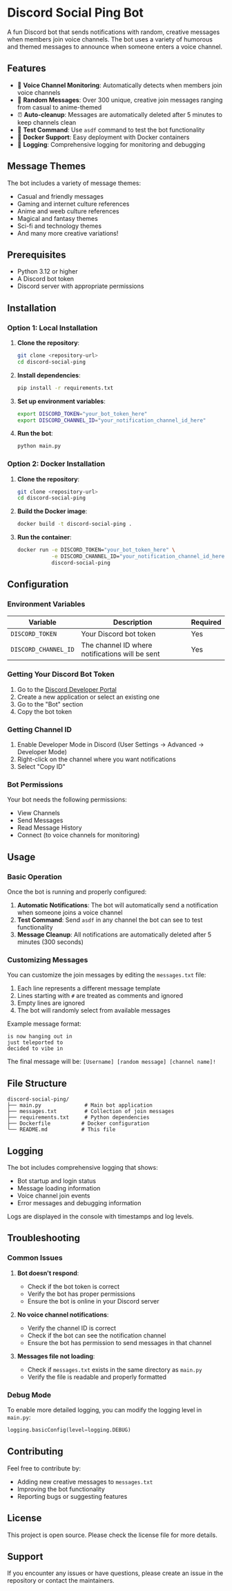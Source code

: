 # Discord Social Ping Bot

A fun Discord bot that sends notifications with random, creative messages when members join voice channels. The bot uses a variety of humorous and themed messages to announce when someone enters a voice channel.

## Features

- 🎯 **Voice Channel Monitoring**: Automatically detects when members join voice channels
- 🎲 **Random Messages**: Over 300 unique, creative join messages ranging from casual to anime-themed
- ⏰ **Auto-cleanup**: Messages are automatically deleted after 5 minutes to keep channels clean
- 🧪 **Test Command**: Use `asdf` command to test the bot functionality
- 🐳 **Docker Support**: Easy deployment with Docker containers
- 📝 **Logging**: Comprehensive logging for monitoring and debugging

## Message Themes

The bot includes a variety of message themes:
- Casual and friendly messages
- Gaming and internet culture references
- Anime and weeb culture references
- Magical and fantasy themes
- Sci-fi and technology themes
- And many more creative variations!

## Prerequisites

- Python 3.12 or higher
- A Discord bot token
- Discord server with appropriate permissions

## Installation

### Option 1: Local Installation

1. **Clone the repository**:
   ```bash
   git clone <repository-url>
   cd discord-social-ping
   ```

2. **Install dependencies**:
   ```bash
   pip install -r requirements.txt
   ```

3. **Set up environment variables**:
   ```bash
   export DISCORD_TOKEN="your_bot_token_here"
   export DISCORD_CHANNEL_ID="your_notification_channel_id_here"
   ```

4. **Run the bot**:
   ```bash
   python main.py
   ```

### Option 2: Docker Installation

1. **Clone the repository**:
   ```bash
   git clone <repository-url>
   cd discord-social-ping
   ```

2. **Build the Docker image**:
   ```bash
   docker build -t discord-social-ping .
   ```

3. **Run the container**:
   ```bash
   docker run -e DISCORD_TOKEN="your_bot_token_here" \
              -e DISCORD_CHANNEL_ID="your_notification_channel_id_here" \
              discord-social-ping
   ```

## Configuration

### Environment Variables

| Variable | Description | Required |
|----------|-------------|----------|
| `DISCORD_TOKEN` | Your Discord bot token | Yes |
| `DISCORD_CHANNEL_ID` | The channel ID where notifications will be sent | Yes |

### Getting Your Discord Bot Token

1. Go to the [Discord Developer Portal](https://discord.com/developers/applications)
2. Create a new application or select an existing one
3. Go to the "Bot" section
4. Copy the bot token

### Getting Channel ID

1. Enable Developer Mode in Discord (User Settings → Advanced → Developer Mode)
2. Right-click on the channel where you want notifications
3. Select "Copy ID"

### Bot Permissions

Your bot needs the following permissions:
- View Channels
- Send Messages
- Read Message History
- Connect (to voice channels for monitoring)

## Usage

### Basic Operation

Once the bot is running and properly configured:

1. **Automatic Notifications**: The bot will automatically send a notification when someone joins a voice channel
2. **Test Command**: Send `asdf` in any channel the bot can see to test functionality
3. **Message Cleanup**: All notifications are automatically deleted after 5 minutes (300 seconds)

### Customizing Messages

You can customize the join messages by editing the `messages.txt` file:

1. Each line represents a different message template
2. Lines starting with `#` are treated as comments and ignored
3. Empty lines are ignored
4. The bot will randomly select from available messages

Example message format:
```
is now hanging out in
just teleported to
decided to vibe in
```

The final message will be: `[Username] [random message] [channel name]!`

## File Structure

```
discord-social-ping/
├── main.py              # Main bot application
├── messages.txt         # Collection of join messages
├── requirements.txt     # Python dependencies
├── Dockerfile          # Docker configuration
└── README.md           # This file
```

## Logging

The bot includes comprehensive logging that shows:
- Bot startup and login status
- Message loading information
- Voice channel join events
- Error messages and debugging information

Logs are displayed in the console with timestamps and log levels.

## Troubleshooting

### Common Issues

1. **Bot doesn't respond**:
   - Check if the bot token is correct
   - Verify the bot has proper permissions
   - Ensure the bot is online in your Discord server

2. **No voice channel notifications**:
   - Verify the channel ID is correct
   - Check if the bot can see the notification channel
   - Ensure the bot has permission to send messages in that channel

3. **Messages file not loading**:
   - Check if `messages.txt` exists in the same directory as `main.py`
   - Verify the file is readable and properly formatted

### Debug Mode

To enable more detailed logging, you can modify the logging level in `main.py`:

```python
logging.basicConfig(level=logging.DEBUG)
```

## Contributing

Feel free to contribute by:
- Adding new creative messages to `messages.txt`
- Improving the bot functionality
- Reporting bugs or suggesting features

## License

This project is open source. Please check the license file for more details.

## Support

If you encounter any issues or have questions, please create an issue in the repository or contact the maintainers.
